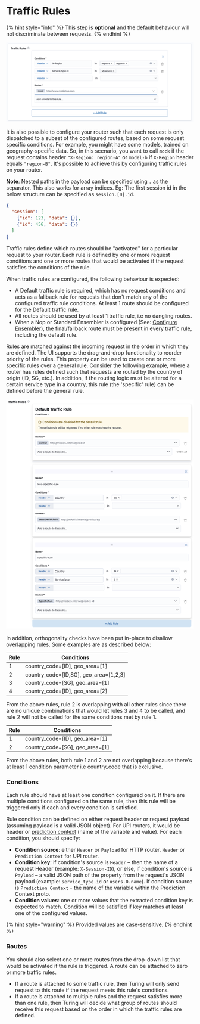 # Traffic Rules

{% hint style="info" %}
This step is **optional** and the default behaviour will not discriminate between requests.
{% endhint %}

![](../../.gitbook/assets/create_router_rules.png)

It is also possible to configure your router such that each request is only dispatched to a subset of the configured routes, based on some request specific conditions. For example, you might have some models, trained on geography-specific data. So, in this scenario, you want to call `mock` if the request contains header `"X-Region: region-A"` or `model-b` if `X-Region` header equals `"region-B"`. It's possible to achieve this by configuring traffic rules on your router.

**Note**: Nested paths in the payload can be specified using `.` as the separator. This also works for array
indices. Eg: The first session id in the below structure can be specified as `session.[0].id`.

```json
{
  "session": [
    {"id": 123, "data": {}},
    {"id": 456, "data": {}}
  ]
}
```

Traffic rules define which routes should be "activated" for a particular request to your router. Each rule is defined by one or more request conditions and one or more routes that would be activated if the request satisfies the conditions of the rule. 

When traffic rules are configured, the following behaviour is expected:
- A Default traffic rule is required, which has no request conditions and acts as a fallback rule for requests that don't match any of the configured traffic rule conditions. At least 1 route should be configured for the Default traffic rule.
- All routes should be used by at least 1 traffic rule, i.e no dangling routes.
- When a Nop or Standard Ensembler is configured (See: [Configure Ensembler](./configure-ensembler.md)), the final/fallback route must be present in every traffic rule, including the default rule.

Rules are matched against the incoming request in the order in which they are defined. The UI supports the drag-and-drop functionality to reorder priority of the rules. This property can be used to create one or more specific rules over a general rule. Consider the following example, where a router has rules defined such that requests are routed by the country of origin (ID, SG, etc.). In addition, if the routing logic must be altered for a certain service type in a country, this rule (the 'specific' rule) can be defined before the general rule.

![](../../.gitbook/assets/create_router_rules_priority.png)

In addition, orthogonality checks have been put in-place to disallow overlapping rules. Some examples are as described below:

| Rule | Conditions |
|------|------------|
| 1    | country_code=[ID], geo_area=[1] |
| 2    | country_code=[ID,SG], geo_area=[1,2,3] |
| 3    | country_code=[SG], geo_area=[1] |
| 4    | country_code=[ID], geo_area=[2] |

From the above rules, rule 2 is overlapping with all other rules since there are no unique combinations that would let rules 3 and 4 to be called, and rule 2 will not be called for the same conditions met by rule 1.

| Rule | Conditions |
|------|------------|
| 1    | country_code=[ID], geo_area=[1] |
| 2    | country_code=[SG], geo_area=[1] |

From the above rules, both rule 1 and 2 are not overlapping because there's at least 1 condition parameter i.e country_code that is exclusive.

### Conditions

Each rule should have at least one condition configured on it. If there are multiple conditions configured on the same rule, then this rule will be triggered only if each and every condition is satisfied. 

Rule condition can be defined on either request header or request payload (assuming payload is a valid JSON object). For UPI routers, it would be header or [prediction context](https://github.com/caraml-dev/universal-prediction-interface/blob/main/proto/caraml/upi/v1/upi.proto) (name of the variable and value). For each condition, you should specify:

* **Condition source**: either `Header` or `Payload` for HTTP router. `Header` or `Prediction Context` for UPI router.
* **Condition key**: if condition's source is `Header` – then the name of a request Header (example: `X-Session-ID`), or else, if condition's source is `Payload` – a valid JSON path of the property from the request's JSON payload (example: `service_type.id` or `users.0.name`). If condition source is `Prediction Context` - the name of the variable within the Prediction Context proto. 
* **Condition values**: one or more values that the extracted condition key is expected to match. Condition will be satisfied if key matches at least one of the configured values.<br/>

{% hint style="warning" %}
Provided values are case-sensitive.
{% endhint %}

### Routes   

You should also select one or more routes from the drop-down list that would be activated if the rule is triggered. A route can be attached to zero or more traffic rules.

* If a route is attached to some traffic rule, then Turing will only send request to this route if the request meets this rule's conditions.
* If a route is attached to multiple rules and the request satisfies more than one rule, then Turing will decide what group of routes should receive this request based on the order in which the traffic rules are defined.
